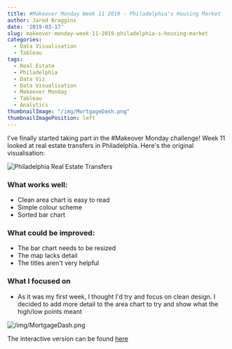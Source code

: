 ```yaml
---
title: #Makeover Monday Week 11 2019 - Philadelphia's Housing Market
author: Jared Braggins
date: '2019-03-17'
slug: makeover-monday-week-11-2019-philadelphia-s-housing-market
categories:
  - Data Visualisation
  - Tableau
tags:
  - Real Estate
  - Philadelphia
  - Data Viz
  - Data Visualisation
  - Makeover Monday
  - Tableau
  - Analytics
thumbnailImage: "/img/MortgageDash.png"
thumbnailImagePosition: left
---
```


I've finally started taking part in the #Makeover Monday challenge! Week 11 looked at real estate transfers in Philadelphia. Here's the original visualisation:

<img src="/img/Philadelphia Real Estate Transfers.png" title="Philadelphia Real Estate Transfers"/>

### What works well:
- Clean area chart is easy to read
- Simple colour scheme
- Sorted bar chart

### What could be improved:
- The bar chart needs to be resized
- The map lacks detail
- The titles aren't very helpful

### What I focused on
- As it was my first week, I thought I'd try and focus on clean design. I decided to add more detail to the area chart to try and show what the high/low points meant

<img src="/img//img/MortgageDash.png" title="/img/MortgageDash.png"/>

The interactive version can be found [here](https://public.tableau.com/profile/jared.braggins2936#!/vizhome/PhiladelphiasHousingMarket/MortgageDash)
